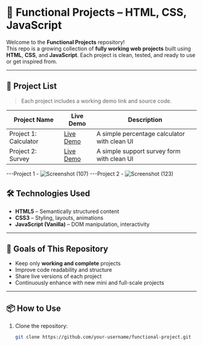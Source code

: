 # 🚀 Functional Projects – HTML, CSS, JavaScript

Welcome to the **Functional Projects** repository!  
This repo is a growing collection of **fully working web projects** built using **HTML**, **CSS**, and **JavaScript**. Each project is clean, tested, and ready to use or get inspired from.

---

## 📁 Project List

> Each project includes a working demo link and source code.

| Project Name        | Live Demo                            | Description                         |
|---------------------|--------------------------------------|-------------------------------------|
| Project 1: Calculator | [Live Demo](https://rishipandey2.github.io/Functional-Project/Percentage%20Calculator/)  | A simple percentage calculator with clean UI |
| Project 2: Survey  | [Live Demo](https://rishipandey2.github.io/Functional-Project/Support%20Survey/)  | A simple support survey form with clean UI |



---Project 1 - ![Screenshot (107)](https://github.com/user-attachments/assets/30d3d0e3-1a10-42f8-8960-565aaec32d93)
---Project 2 - ![Screenshot (123)](https://github.com/user-attachments/assets/993e7464-56dc-48ce-82ed-7aa9a7b5115e)



## 🛠️ Technologies Used


- **HTML5** – Semantically structured content  
- **CSS3** – Styling, layouts, animations  
- **JavaScript (Vanilla)** – DOM manipulation, interactivity  

---

## 🧠 Goals of This Repository

- Keep only **working and complete** projects
- Improve code readability and structure
- Share live versions of each project
- Continuously enhance with new mini and full-scale projects

---

## 📦 How to Use

1. Clone the repository:
   ```bash
   git clone https://github.com/your-username/functional-project.git
